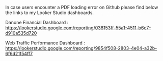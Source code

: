 In case users encounter a PDF loading error on Github please find below the links to my Looker Studio dashboards. 

Danone Financial Dashboard : https://lookerstudio.google.com/reporting/038153ff-55a1-4511-b6c7-d910a535d720

Web Traffic Performance Dashboard : https://lookerstudio.google.com/reporting/9854f508-2803-4e04-a32b-6f6d21f54ff7
